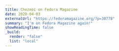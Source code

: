 ```yaml
---
title: Chezmoi on Fedora Magazine
date: 2020-04-03
externalUrl: "https://fedoramagazine.org/?p=30778"
summary: "I'm on Fedora Magazine again!"
showReadingTime: false
_build:
  render: "false"
  list: "local"
---
```

